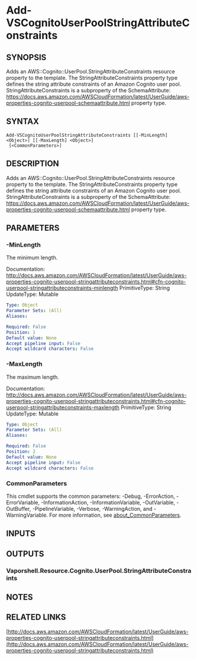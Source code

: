 # Add-VSCognitoUserPoolStringAttributeConstraints

## SYNOPSIS
Adds an AWS::Cognito::UserPool.StringAttributeConstraints resource property to the template.
The StringAttributeConstraints property type defines the string attribute constraints of an Amazon Cognito user pool.
StringAttributeConstraints is a subproperty of the SchemaAttribute: https://docs.aws.amazon.com/AWSCloudFormation/latest/UserGuide/aws-properties-cognito-userpool-schemaattribute.html property type.

## SYNTAX

```
Add-VSCognitoUserPoolStringAttributeConstraints [[-MinLength] <Object>] [[-MaxLength] <Object>]
 [<CommonParameters>]
```

## DESCRIPTION
Adds an AWS::Cognito::UserPool.StringAttributeConstraints resource property to the template.
The StringAttributeConstraints property type defines the string attribute constraints of an Amazon Cognito user pool.
StringAttributeConstraints is a subproperty of the SchemaAttribute: https://docs.aws.amazon.com/AWSCloudFormation/latest/UserGuide/aws-properties-cognito-userpool-schemaattribute.html property type.

## PARAMETERS

### -MinLength
The minimum length.

Documentation: http://docs.aws.amazon.com/AWSCloudFormation/latest/UserGuide/aws-properties-cognito-userpool-stringattributeconstraints.html#cfn-cognito-userpool-stringattributeconstraints-minlength
PrimitiveType: String
UpdateType: Mutable

```yaml
Type: Object
Parameter Sets: (All)
Aliases:

Required: False
Position: 1
Default value: None
Accept pipeline input: False
Accept wildcard characters: False
```

### -MaxLength
The maximum length.

Documentation: http://docs.aws.amazon.com/AWSCloudFormation/latest/UserGuide/aws-properties-cognito-userpool-stringattributeconstraints.html#cfn-cognito-userpool-stringattributeconstraints-maxlength
PrimitiveType: String
UpdateType: Mutable

```yaml
Type: Object
Parameter Sets: (All)
Aliases:

Required: False
Position: 2
Default value: None
Accept pipeline input: False
Accept wildcard characters: False
```

### CommonParameters
This cmdlet supports the common parameters: -Debug, -ErrorAction, -ErrorVariable, -InformationAction, -InformationVariable, -OutVariable, -OutBuffer, -PipelineVariable, -Verbose, -WarningAction, and -WarningVariable. For more information, see [about_CommonParameters](http://go.microsoft.com/fwlink/?LinkID=113216).

## INPUTS

## OUTPUTS

### Vaporshell.Resource.Cognito.UserPool.StringAttributeConstraints
## NOTES

## RELATED LINKS

[http://docs.aws.amazon.com/AWSCloudFormation/latest/UserGuide/aws-properties-cognito-userpool-stringattributeconstraints.html](http://docs.aws.amazon.com/AWSCloudFormation/latest/UserGuide/aws-properties-cognito-userpool-stringattributeconstraints.html)

